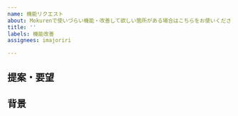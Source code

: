 ```yaml
---
name: 機能リクエスト
about: Mokurenで使いづらい機能・改善して欲しい箇所がある場合はこちらをお使いください
title: ''
labels: 機能改善
assignees: imajoriri

---
```


## 提案・要望
<!-- 提案や要望の内容を記載してください。 -->

## 背景
<!-- 困っていることや不便なことがあれば記載してください。 -->
